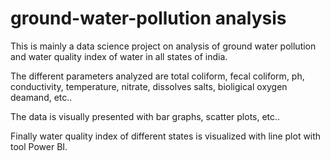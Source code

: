 # ground-water-pollution analysis

This is mainly a data science project on analysis of ground water pollution and water quality index of water in all states of india.

The different parameters analyzed are total coliform, fecal coliform, ph, conductivity, temperature, nitrate, dissolves salts, bioligical oxygen deamand, etc..

The data is visually presented with bar graphs, scatter plots, etc..

Finally water quality index of different states is visualized with line plot with tool Power BI.
